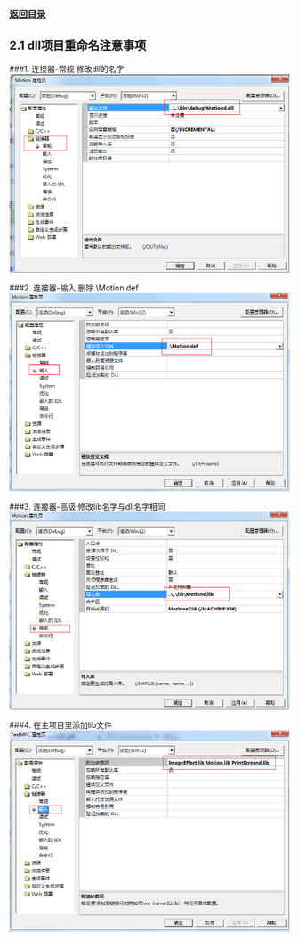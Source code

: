### [返回目录](0.目录.md)

## 2.1 dll项目重命名注意事项

###1. 连接器-常规  修改dll的名字
![](image/2.1.1.png)

###2. 连接器-输入  删除.\Motion.def
![](image/2.1.2.png)

###3. 连接器-高级 修改lib名字与dll名字相同
![](image/2.1.3.png)

###4. 在主项目里添加lib文件
![](image/2.1.4.png)